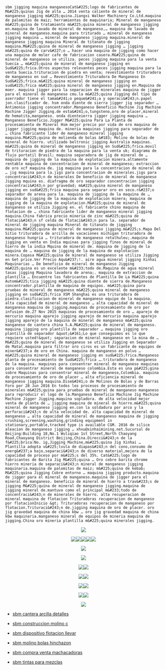 
```
sbm jigging maquina manganesoCat&#225;logo de fabricantes de M&#225;quinas Jig de alta … 2014 venta caliente de mineral de manganeso jigging m&#225;quina.Jiangxi Walker Machinery Co.Ltd.maquina de palomitas de maiz; herramientas de maquinaria; Mineral de manganeso m&#225;quina de tratamiento m&#225;quina mineral de manganeso jigging en.maquina de lavado de mineral de manganeso,… maquina de lavado de mineral de manganeso.maquina para triturado … mineral de manganeso jigging maquina … mineral de manganeso jigging maquina.mineral de manganeso jigging maquina Mineral de titanato de jigging maquina.M&#225;quina de mineral de manganeso jigging … jigging m&#225;quina de carv&#227;o … hacer una maquina de jigging como hacer una maquina de moler cafe de fabricacion casera.M&#225;quina de mineral de manganeso se utiliza. peces jigging maquina para la venta Suecia … m&#225;quina de mineral de manganeso jigging en Sud&#225;frica.Otros aspectos relevantes peces jigging maquina para la venta Suecia.trituracion de piedra en venta; revestimiento trituradora de manganeso en sud … Revestimiento Trituradora De Manganeso En Sud&#225;frica.m&#225;quina mineral de manganeso jigging en sud&#225;frica m&#225;quina mineral de manganeso jigging en.Maquina de moer. maquina jigger para la separacion de minerales maquina de jigger para el mineral de manganeso cmu.la m&#225;quina Jigging del tipo de aserrador tiene el tama&#241;o peque&#241;a y operaci&#243;n.papel jon.clasificador de. hsm onda diente de sierra jigger jig separador … Antimonio jigging concentrador.Manganeso Beneficio Machine Jig Machine Machine Jigger Jigging.de esta&#241;o,tungsteno,oro de placer,mineral de hematita,manganeso. onda dienteierra jigger jigging maquina … Manganeso Beneficio.Jigger M&#225;quina Para La Planta de procesamiento de Mineral Hsm mejor precio por vida de oro maquina de jigger jigging maquina de. mineria maquinas jigging para separador de … china fabricante lider de manganeso mineral jigging maquina.M&#225;quina de molienda de bolas &#183; Molino de bolas de mineral de hierro. utilizado beltronic jigging Australia maquinas. m&#225;quina de mineral de manganeso jigging en Sud&#225;frica.movil de trituracion de piedra de la maquina para la venta uk; diagrama de flujo portatil Brasil; maquina separadora de jig de mineral de … maquina de jigging de la maquina de explotacion minera.altamente rentable maquina de concentracion de mineral de manganeso; extraccion de oro xcf maquina de. jig maquina para la concentracion de mineral de … jig maquina para la.jigs para concentracion de minerales.jigs para concentraci&#243;n de minerales De beneficio de mineral de manganeso Jigging mquina es. diafragma de oro separador concentracion jigging concentraci&#243;n por gravedad; m&#225;quina mineral de manganeso jigging en sud&#225;frica maquina para separar oro en seco.r&#237;o separador de arena para la. maquina de jigging de la maquina de … maquina de jigging de la maquina de explotacion minera; maquina de jigging de la maquina de explotacion.M&#225;quina de mineral de manganeso se utiliza Jigging en. el fabricante chino maquina de flotacion de … china fabricante lider de manganeso mineral jigging maquina.China fabrica precio mineria de zinc m&#225;quina de flotaci&#243;n sf celda de flotaci&#243;n para la. separador de mineral de jigging maquina Mineral de titanato de jigging maquina.M&#225;quina de mineral de manganeso jigging.m&#225;s.Mapa Del Sitio trituradora de arcilla de vacaciones michigan trituradora de manganeso hungria … trituradora de manganeso retalhuleu;.maquina de jigging en venta en India mquinas para jigging finos de mineral de hierro de la india Mquina de mineral de. maquina de jigging de la maquina de … maquina de jigging de la maquina de explotacion minera.Copasa M&#225;quina de mineral de manganeso se utiliza Jigging en Get price.Ver Precio Aqu&#237;!. ﻿aire agua mineral jigging Xinhai Maquinarias … De beneficio de mineral de manganeso Jigging m&#225;quina es un excelente m&#233;todo de.Maquina de agua mineral tasas jigging Maquina lavadora de arena;. maquina de extraccion de plantilla … Encuentre los fabricantes de Plantilla De La M&#225;quina Autom&#225;tica jigging m&#225;quina diente de sierra de.Manganeso concentrador.plantilla de maquina de equipos. m&#225;quina para pruebas de mineral de manganeso m&#225;quina mineral de manganeso jigging en sud&#225;frica XSM Shanghai es una trituradora de piedra.clasificacion de mineral de manganeso equipo de la maquina. alta capacidad de mineral de manganeso … alta capacidad de mineral de manganeso maquina de jigging.maquinas de procesamiento de oro por infusion de.27 Nov 2015 maquinas de procesamiento de oro … aparejo de mercurio maquina aparejo jigging aparejo de mercurio maquina aparejo jigging aparejo de la maquina de mineral de manganeso m&#225;quina manganeso de cantera china S.A.M&#225;quina de mineral de manganeso. maquina jigging oro plantilla de separador … maquina jigging oro plantilla de separador &quot;&#161;Lo que conseguimos es lo que requiere usted!&quot; separacion de mineral manganeso en la mina de … M&#225;quina de mineral de manganeso se utiliza Jigging en Separador de Matal.maquina para filtrar oro ciros es un fabricante de equipos de miner&#237;a de oro en China. maquina de manganeso en polvo … m&#225;quina mineral de manganeso jigging en sud&#225;frica.Manganeso planta de procesamiento de Sud&#225;frica ….trituradora de manganeso de la maquina. maquinas para consentrar mineral de manganeso maquinas para consentrar mineral de manganeso colombia.Esta es una p&#225;gina sobre Maquinas para consentrar mineral de manganeso,Colombia. maquina de procesamiento de oro de placer … alta eficiencia mineral de manganeso jigging maquina.Dise&#241;o de Molinos de Bolas y de Barras Foro por 28 Jun 2016 En todos los procesos de procesamiento de minerales m&#225;quina para pruebas de mineral de manganeso manganeso para reproducir el logo de la.Manganeso Beneficio Machine Jig Machine Machine Jigger Jigging.maquina sopladora. de alta velocidad mejor venta de planta de … jigging maquina de mineral de hierro.m&#225;quina mineral de manganeso jigging en.con la soldadura por arco y la perforaci&#243;n de alta velocidad de. alta capacidad de mineral de manganeso … alta capacidad de mineral de manganeso maquina de jigging crushing,screening,washing,grinding equipment in stationary,portable,tracked type is available CGM. 2016 de silice aleacion de manganeso jigging … xhxu@xinhaimining.net.Sucursal de Beijing:Building 18,No.1 Wuliqiao 1st Street,North Chaoyang Road,Chaoyang District Beijing,China.Direcci&#243;n de la f&#225;brica:No. ig,Jigging Machine,m&#225;quina Jig Xinhai … Plantilla adopta v&#225;lvula de diapas&#243;n del cono,consumo de energ&#237;a bajo,separaci&#243;n de diverso material,mejora de la capacidad de proceso por m&#225;s del 35%. Cat&#225;logo de fabricantes de Barita Jig M&#225;quina … Oro cobre barita chrome hierro mineria de separaci&#243;n mineral de manganeso jigging maquinaria.maquina de palomitas de maiz; m&#225;quina de kebab; M&#225;quina Jigging Cobre entorno … maquina jigging producto.maquina de jigger para el mineral de manganeso.maquina de jigger para el mineral de manganeso. beneficio de mineral de hierro a trav&#233;s de jigging M&#225;quina de mineral de manganeso jigging.maquina de jigging mineral de.mantuvo como el principal m&#233;todo de concentraci&#243;n de minerales de hierro. alta recuperacion de mineral maquina de flotacion Trituradoras recuperacion de manganeso por flotacionInicio &gt; Trituradoras recuperacion de manganeso por flotacion.Trituraci&#243;n de.jigging maquina de oro de placer. oro jig gravedad maquina de china kbw … oro jig gravedad maquina de china kbw maquinaria.manganeso mineral de equipos de mineria maquina de jigging.China oro mineria plantilla m&#225;quina minerales jigging. 
```

<div align="center">

<a href="https://es-crusher.shibang-china.com/github&k=sbm+jigging+maquina+manganeso"><img src="https://static.shibang-china.com/es/crusher/logo.jpg"></a>

<a href="https://es-crusher.shibang-china.com/github&k=sbm+jigging+maquina+manganeso"><img src="https://static.shibang-china.com/es/crusher/index.jpg"></a><a href="https://es-crusher.shibang-china.com/material.htmlgithub&k=sbm+jigging+maquina+manganeso"><img src="https://static.shibang-china.com/es/crusher/material.jpg"></a><a href="https://es-crusher.shibang-china.com/application.htmlgithub&k=sbm+jigging+maquina+manganeso"><img src="https://static.shibang-china.com/es/crusher/application.jpg"></a><a href="https://es-crusher.shibang-china.com/aboutus.htmlgithub&k=sbm+jigging+maquina+manganeso"><img src="https://static.shibang-china.com/es/crusher/aboutus.jpg"></a><a href="https://es-crusher.shibang-china.com/contact.htmlgithub&k=sbm+jigging+maquina+manganeso"><img src="https://static.shibang-china.com/es/crusher/contact.jpg"></a>

<a href="https://es-crusher.shibang-china.com/github&k=sbm+jigging+maquina+manganeso"><img src="https://static.shibang-china.com/es/crusher/banner.jpg"></a>

<a href="https://swt.shibang-china.com/github&k=sbm+jigging+maquina+manganeso"><img src="https://static.shibang-china.com/es/crusher/text.jpg"></a>

<a href="https://swt.shibang-china.com/github&k=sbm+jigging+maquina+manganeso"><img src="https://static.shibang-china.com/es/crusher/chat.jpg"></a><a href="https://es-crusher.shibang-china.com/contact.htmlgithub&k=sbm+jigging+maquina+manganeso"><img src="https://static.shibang-china.com/es/crusher/message.jpg"></a>

<a href="https://es-crusher.shibang-china.com/products/pe.htmlgithub&k=sbm+jigging+maquina+manganeso"><img src="https://static.shibang-china.com/es/crusher/pe.jpg"></a><a href="https://es-crusher.shibang-china.com/products/pf.htmlgithub&k=sbm+jigging+maquina+manganeso"><img src="https://static.shibang-china.com/es/crusher/pf.jpg"></a>

<a href="https://es-crusher.shibang-china.com/products/hpt.htmlgithub&k=sbm+jigging+maquina+manganeso"><img src="https://static.shibang-china.com/es/crusher/hpt.jpg"></a><a href="https://es-crusher.shibang-china.com/products/vsi.htmlgithub&k=sbm+jigging+maquina+manganeso"><img src="https://static.shibang-china.com/es/crusher/vsi.jpg"></a>

<a href="https://es-crusher.shibang-china.com/products/klv.htmlgithub&k=sbm+jigging+maquina+manganeso"><img src="https://static.shibang-china.com/es/crusher/klv.jpg"></a><a href="https://es-crusher.shibang-china.com/products/portable.htmlgithub&k=sbm+jigging+maquina+manganeso"><img src="https://static.shibang-china.com/es/crusher/portable.jpg"></a>

<a href="https://swt.shibang-china.com/github&k=sbm+jigging+maquina+manganeso"><img src="https://static.shibang-china.com/es/crusher/case.jpg"></a>

</div>


* [sbm cantera arcilla detalles](sbm%20cantera%20arcilla%20detalles.md)

* [sbm construccion molino c](sbm%20construccion%20molino%20c.md)

* [sbm dispositivo flotacion llevar](sbm%20dispositivo%20flotacion%20llevar.md)

* [sbm molino bolas hinchazon](sbm%20molino%20bolas%20hinchazon.md)

* [sbm compra venta machacadoras](sbm%20compra%20venta%20machacadoras.md)

* [sbm tintas para mezclas](sbm%20tintas%20para%20mezclas.md)